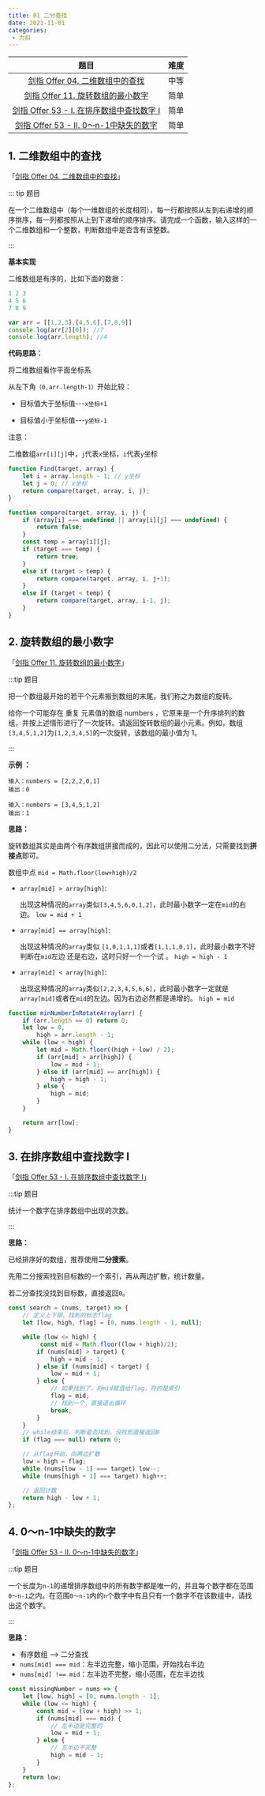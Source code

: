 ```yaml
---
title: 01 二分查找
date: 2021-11-01
categories: 
 - 力扣
---
```




|                             题目                             | 难度 |
| :----------------------------------------------------------: | :--: |
| [剑指 Offer 04. 二维数组中的查找](https://leetcode-cn.com/problems/er-wei-shu-zu-zhong-de-cha-zhao-lcof/) | 中等 |
| [剑指 Offer 11. 旋转数组的最小数字](https://leetcode-cn.com/problems/xuan-zhuan-shu-zu-de-zui-xiao-shu-zi-lcof/) | 简单 |
| [剑指 Offer 53 - I. 在排序数组中查找数字 I](https://leetcode-cn.com/problems/zai-pai-xu-shu-zu-zhong-cha-zhao-shu-zi-lcof/) | 简单 |
| [剑指 Offer 53 - II. 0～n-1中缺失的数字](https://leetcode-cn.com/problems/que-shi-de-shu-zi-lcof/) | 简单 |

## 1. 二维数组中的查找

「[剑指 Offer 04. 二维数组中的查找](https://leetcode-cn.com/problems/er-wei-shu-zu-zhong-de-cha-zhao-lcof/)」

::: tip 题目

在一个二维数组中（每个一维数组的长度相同），每一行都按照从左到右递增的顺序排序，每一列都按照从上到下递增的顺序排序。请完成一个函数，输入这样的一个二维数组和一个整数，判断数组中是否含有该整数。

:::

**基本实现**

二维数组是有序的，比如下面的数据：

```js
1 2 3
4 5 6
7 8 9

var arr = [[1,2,3],[4,5,6],[7,8,9]] 
console.log(arr[2][0]); //7
console.log(arr.length); //4
```

**代码思路：**

将二维数组看作平面坐标系

从左下角`（0,arr.length-1）`开始比较：

- 目标值大于坐标值---`x坐标+1`

- 目标值小于坐标值---`y坐标-1`

注意：

二维数组`arr[i][j]`中，`j`代表`x`坐标，`i`代表`y`坐标

```js
function Find(target, array) {
    let i = array.length - 1; // y坐标
    let j = 0; // x坐标
    return compare(target, array, i, j);
}

function compare(target, array, i, j) {
    if (array[i] === undefined || array[i][j] === undefined) {
        return false;
    }
    const temp = array[i][j];
    if (target === temp) {
        return true;
    }
    else if (target > temp) {
        return compare(target, array, i, j+1);
    }
    else if (target < temp) {
        return compare(target, array, i-1, j);
    }
}
```

## 2. 旋转数组的最小数字

「[剑指 Offer 11. 旋转数组的最小数字](https://leetcode-cn.com/problems/xuan-zhuan-shu-zu-de-zui-xiao-shu-zi-lcof/)」

:::tip 题目

把一个数组最开始的若干个元素搬到数组的末尾，我们称之为数组的旋转。

给你一个可能存在 重复 元素值的数组 numbers ，它原来是一个升序排列的数组，并按上述情形进行了一次旋转。请返回旋转数组的最小元素。例如，数组` [3,4,5,1,2] `为` [1,2,3,4,5] `的一次旋转，该数组的最小值为 1。  

:::

**示例 ：**

```
输入：numbers = [2,2,2,0,1]
输出：0

输入：numbers = [3,4,5,1,2]
输出：1
```

**思路：**

旋转数组其实是由两个有序数组拼接而成的，因此可以使用二分法，只需要找到**拼接点**即可。

数组中点 `mid = Math.floor(low+high)/2`

- `array[mid] > array[high]`:

  出现这种情况的`array`类似`[3,4,5,6,0,1,2]`，此时最小数字一定在`mid`的右边。 `low = mid + 1`

- `array[mid] == array[high]`:

  出现这种情况的`array`类似 `[1,0,1,1,1]`或者`[1,1,1,0,1]`，此时最小数字不好判断在`mid`左边 还是右边，这时只好一个一个试 。 `high = high - 1`

- `array[mid] < array[high]`:

  出现这种情况的`array`类似`[2,2,3,4,5,6,6]`，此时最小数字一定就是`array[mid]`或者在`mid`的左边。因为右边必然都是递增的。 `high = mid`

  

```javascript
function minNumberInRotateArray(arr) {
    if (arr.length == 0) return 0;
    let low = 0,
        high = arr.length - 1;
    while (low < high) {
        let mid = Math.floor((high + low) / 2);
        if (arr[mid] > arr[high]) {
            low = mid + 1;
        } else if (arr[mid] == arr[high]) {
            high = high - 1;
        } else {
            high = mid;
        }
    }

    return arr[low];
}
```

## 3. 在排序数组中查找数字 I

「[剑指 Offer 53 - I. 在排序数组中查找数字 I](https://leetcode-cn.com/problems/zai-pai-xu-shu-zu-zhong-cha-zhao-shu-zi-lcof/)」

:::tip 题目

统计一个数字在排序数组中出现的次数。

:::

**思路：**

已经排序好的数组，推荐使用**二分搜索**。

先用二分搜索找到目标数的一个索引，再从两边扩散，统计数量。

若二分查找没找到目标数，直接返回`0`。

```js
const search = (nums, target) => {
    // 定义上下限、找到的标志flag
    let [low, high, flag] = [0, nums.length - 1, null];

    while (low <= high) {
         const mid = Math.floor((low + high)/2);
        if (nums[mid] > target) {
            high = mid - 1;
        } else if (nums[mid] < target) {
            low = mid + 1;
        } else {
            // 如果找到了，将mid赋值给flag，存的是索引
            flag = mid;
            // 找到一个，直接退出循环
            break;
        }
    }
    // while结束后，判断是否找到，没找到直接返回0
    if (flag === null) return 0;

    // 从flag开始，向两边扩散
    low = high = flag;
    while (nums[low - 1] === target) low--;
    while (nums[high + 1] === target) high++;

    // 返回计数
    return high - low + 1;
};
```

## 4. 0～n-1中缺失的数字

「[剑指 Offer 53 - II. 0～n-1中缺失的数字](https://leetcode-cn.com/problems/que-shi-de-shu-zi-lcof/)」

:::tip 题目

一个长度为`n-1`的递增排序数组中的所有数字都是唯一的，并且每个数字都在范围`0～n-1`之内。在范围`0～n-1`内的`n`个数字中有且只有一个数字不在该数组中，请找出这个数字。

:::

**思路：**

- 有序数组 ——> 二分查找
- `nums[mid] === mid`：左半边完整，缩小范围，开始找右半边
- `nums[mid] !== mid`：左半边不完整，缩小范围，在左半边找


```javascript
const missingNumber = nums => {
    let [low, high] = [0, nums.length - 1];
    while (low <= high) {
        const mid = (low + high) >> 1;
        if (nums[mid] === mid) {
            // 左半边是完整的
            low = mid + 1;
        } else {
            // 左半边不完整
            high = mid - 1;
        }
    }
    return low;
};
```